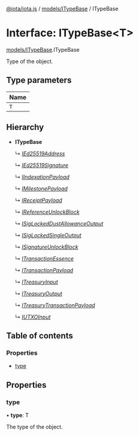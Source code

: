 [@iota/iota.js](../README.md) / [models/ITypeBase](../modules/models_itypebase.md) / ITypeBase

# Interface: ITypeBase<T\>

[models/ITypeBase](../modules/models_itypebase.md).ITypeBase

Type of the object.

## Type parameters

| Name |
| :------ |
| `T` |

## Hierarchy

- **ITypeBase**

  ↳ [*IEd25519Address*](models_ied25519address.ied25519address.md)

  ↳ [*IEd25519Signature*](models_ied25519signature.ied25519signature.md)

  ↳ [*IIndexationPayload*](models_iindexationpayload.iindexationpayload.md)

  ↳ [*IMilestonePayload*](models_imilestonepayload.imilestonepayload.md)

  ↳ [*IReceiptPayload*](models_ireceiptpayload.ireceiptpayload.md)

  ↳ [*IReferenceUnlockBlock*](models_ireferenceunlockblock.ireferenceunlockblock.md)

  ↳ [*ISigLockedDustAllowanceOutput*](models_isiglockeddustallowanceoutput.isiglockeddustallowanceoutput.md)

  ↳ [*ISigLockedSingleOutput*](models_isiglockedsingleoutput.isiglockedsingleoutput.md)

  ↳ [*ISignatureUnlockBlock*](models_isignatureunlockblock.isignatureunlockblock.md)

  ↳ [*ITransactionEssence*](models_itransactionessence.itransactionessence.md)

  ↳ [*ITransactionPayload*](models_itransactionpayload.itransactionpayload.md)

  ↳ [*ITreasuryInput*](models_itreasuryinput.itreasuryinput.md)

  ↳ [*ITreasuryOutput*](models_itreasuryoutput.itreasuryoutput.md)

  ↳ [*ITreasuryTransactionPayload*](models_itreasurytransactionpayload.itreasurytransactionpayload.md)

  ↳ [*IUTXOInput*](models_iutxoinput.iutxoinput.md)

## Table of contents

### Properties

- [type](models_itypebase.itypebase.md#type)

## Properties

### type

• **type**: T

The type of the object.

